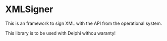 # XMLSigner
This is an framework to sign XML with the API from the operational system.

This library is to be used with Delphi withou waranty!
